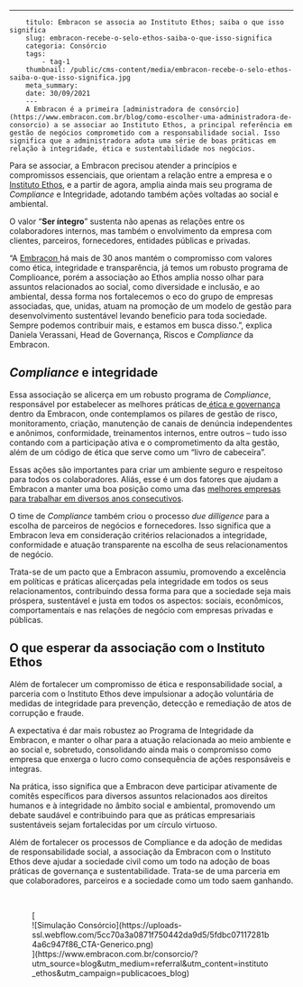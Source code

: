 ---
        titulo: Embracon se associa ao Instituto Ethos; saiba o que isso significa
        slug: embracon-recebe-o-selo-ethos-saiba-o-que-isso-significa
        categoria: Consórcio
        tags:
            - tag-1
        thumbnail: /public/cms-content/media/embracon-recebe-o-selo-ethos-saiba-o-que-isso-significa.jpg
        meta_summary: 
        date: 30/09/2021
        ---
        A Embracon é a primeira [administradora de consórcio](https://www.embracon.com.br/blog/como-escolher-uma-administradora-de-consorcio) a se associar ao Instituto Ethos, a principal referência em gestão de negócios comprometido com a responsabilidade social. Isso significa que a administradora adota uma série de boas práticas em relação à integridade, ética e sustentabilidade nos negócios.

Para se associar, a Embracon precisou atender a princípios e compromissos essenciais, que orientam a relação entre a empresa e o[ Instituto Ethos](https://www.ethos.org.br/), e a partir de agora, amplia ainda mais seu programa de *Compliance* e Integridade, adotando também ações voltadas ao social e ambiental.

O valor “**Ser íntegro**” sustenta não apenas as relações entre os colaboradores internos, mas também o envolvimento da empresa com clientes, parceiros, fornecedores, entidades públicas e privadas.

“A [Embracon ](https://www.embracon.com.br/a-embracon)há mais de 30 anos mantém o compromisso com valores como ética, integridade e transparência, já temos um robusto programa de Complioance, porém a associação ao Ethos amplia nosso olhar para assuntos relacionados ao social, como diversidade e inclusão, e ao ambiental, dessa forma nos fortalecemos o eco do grupo de empresas associadas, que, unidas, atuam na promoção de um modelo de gestão para desenvolvimento sustentável levando beneficio para toda sociedade. Sempre podemos contribuir mais, e estamos em busca disso.”, explica Daniela Verassani, Head de Governança, Riscos e *Compliance* da Embracon.

*Compliance* e integridade
--------------------------

Essa associação se alicerça em um robusto programa de *Compliance*, responsável por estabelecer as melhores práticas de[ ética e governança](https://www.embracon.com.br/governanca) dentro da Embracon, onde contemplamos os pilares de gestão de risco, monitoramento, criação, manutenção de canais de denúncia independentes e anônimos, conformidade, treinamentos internos, entre outros – tudo isso contando com a participação ativa e o comprometimento da alta gestão, além de um código de ética que serve como um “livro de cabeceira”.

Essas ações são importantes para criar um ambiente seguro e respeitoso para todos os colaboradores. Aliás, esse é um dos fatores que ajudam a Embracon a manter uma boa posição como uma das [melhores empresas para trabalhar em diversos anos consecutivos](https://www.embracon.com.br/blog/embracon-melhor-empresa-para-negociar-e-para-trabalhar).

O time de *Compliance* também criou o processo *due dilligence* para a escolha de parceiros de negócios e fornecedores. Isso significa que a Embracon leva em consideração critérios relacionados a integridade, conformidade e atuação transparente na escolha de seus relacionamentos de negócio.

Trata-se de um pacto que a Embracon assumiu, promovendo a excelência em políticas e práticas alicerçadas pela integridade em todos os seus relacionamentos, contribuindo dessa forma para que a sociedade seja mais próspera, sustentável e justa em todos os aspectos: sociais, econômicos, comportamentais e nas relações de negócio com empresas privadas e públicas.

O que esperar da associação com o Instituto Ethos
-------------------------------------------------

Além de fortalecer um compromisso de ética e responsabilidade social, a parceria com o Instituto Ethos deve impulsionar a adoção voluntária de medidas de integridade para prevenção, detecção e remediação de atos de corrupção e fraude.

A expectativa é dar mais robustez ao Programa de Integridade da Embracon, e manter o olhar para a atuação relacionada ao meio ambiente e ao social e, sobretudo, consolidando ainda mais o compromisso como empresa que enxerga o lucro como consequência de ações responsáveis e integras.

Na prática, isso significa que a Embracon deve participar ativamente de comitês específicos para diversos assuntos relacionados aos direitos humanos e à integridade no âmbito social e ambiental, promovendo um debate saudável e contribuindo para que as práticas empresariais sustentáveis sejam fortalecidas por um círculo virtuoso.

Além de fortalecer os processos de Compliance e da adoção de medidas de responsabilidade social, a associação da Embracon com o Instituto Ethos deve ajudar a sociedade civil como um todo na adoção de boas práticas de governança e sustentabilidade. Trata-se de uma parceria em que colaboradores, parceiros e a sociedade como um todo saem ganhando.

‍

<figure class="w-richtext-figure-type-image w-richtext-align-center">[<div>![Simulação Consórcio](https://uploads-ssl.webflow.com/5cc70a3a0871f750442da9d5/5fdbc07117281b4a6c947f86_CTA-Generico.png)</div>](https://www.embracon.com.br/consorcio/?utm_source=blog&utm_medium=referral&utm_content=instituto_ethos&utm_campaign=publicacoes_blog)</figure>
        